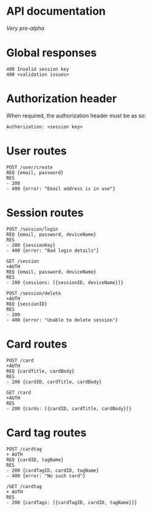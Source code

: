 # API documentation

_Very pre-alpha_

# Global responses

```
400 Invalid session key
400 <validation issues>
```

# Authorization header

When required, the authorization header must be as so:

```
Authorization: <session key>
```

# User routes

```
POST /user/create
REQ {email, password}
RES
- 200
- 400 {error: "Email address is in use"}
```

# Session routes

```
POST /session/login
REQ {email, password, deviceName}
RES
- 200 {sessionKey}
- 400 {error: "Bad login details"}
```

```
GET /session
+AUTH
REQ {email, password, deviceName}
RES
- 200 {sessions: [{sessionID, deviceName}]}
```

```
POST /session/delete
+AUTH
REQ {sessionID}
RES
- 200
- 400 {error: "Unable to delete session"}
```

# Card routes

```
POST /card
+AUTH
REQ {cardTitle, cardBody}
RES
- 200 {cardID, cardTitle, cardBody}
```

```
GET /card
+AUTH
RES
- 200 {cards: [{cardID, cardTitle, cardBody}]}
```

# Card tag routes

```
POST /cardtag
+ AUTH
REQ {cardID, tagName}
RES
- 200 {cardTagID, cardID, tagName}
- 400 {error: "No such card"}
```

```
/GET /cardtag
+ AUTH
RES
- 200 {cardTags: [{cardTagID, cardID, tagName}]}
```